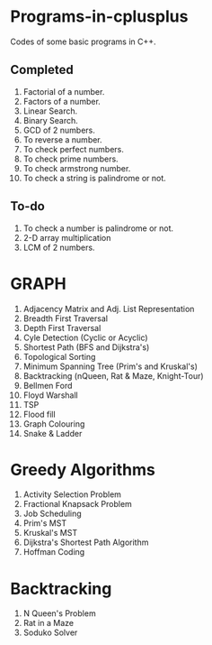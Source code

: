 # Programs-in-cplusplus
Codes of some basic programs in C++.


## Completed
1. Factorial of a number.
2. Factors of a number.
3. Linear Search.
4. Binary Search.
5. GCD of 2 numbers.
6. To reverse a number.
7. To check perfect numbers.
8. To check prime numbers.
9. To check armstrong number.
10. To check a string is palindrome or not.

## To-do
1. To check a number is palindrome or not.
2. 2-D array multiplication
3. LCM of 2 numbers.


# GRAPH
1. Adjacency Matrix and Adj. List Representation
2. Breadth First Traversal
3. Depth First Traversal
4. Cyle Detection (Cyclic or Acyclic)
5. Shortest Path (BFS and Dijkstra's)
6. Topological Sorting
7. Minimum Spanning Tree (Prim's and Kruskal's)
8. Backtracking (nQueen, Rat & Maze, Knight-Tour)
9. Bellmen Ford
10. Floyd Warshall
11. TSP
12. Flood fill
13. Graph Colouring
14. Snake & Ladder

# Greedy Algorithms
1. Activity Selection Problem
2. Fractional Knapsack Problem
3. Job Scheduling
4. Prim's MST
5. Kruskal's MST
6. Dijkstra's Shortest Path Algorithm
7. Hoffman Coding

# Backtracking
1. N Queen's Problem
2. Rat in a Maze
3. Soduko Solver
